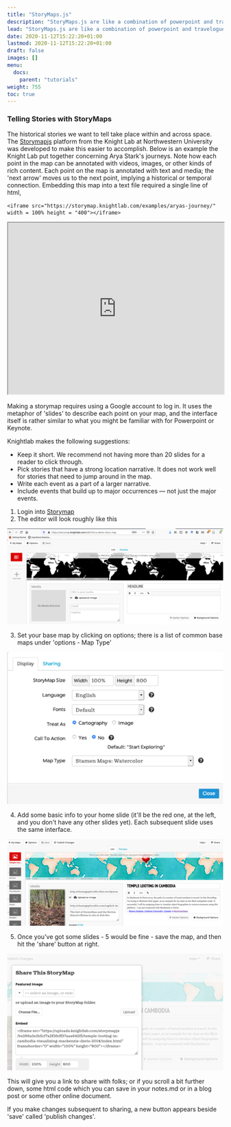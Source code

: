 ```yaml
---
title: "StoryMaps.js"
description: "StoryMaps.js are like a combination of powerpoint and travelogue. Not to be confused with ARCGis Storymaps. "
lead: "StoryMaps.js are like a combination of powerpoint and travelogue. Not to be confused with ARCGis Storymaps."
date: 2020-11-12T15:22:20+01:00
lastmod: 2020-11-12T15:22:20+01:00
draft: false
images: []
menu:
  docs:
    parent: "tutorials"
weight: 755
toc: true
---
```


### Telling Stories with StoryMaps

The historical stories we want to tell take place within and across space. The [Storymapjs](https://storymap.knightlab.com/) platform from the Knight Lab at Northwestern University was developed to make this easier to accomplish. Below is an example the Knight Lab put together concerning Arya Stark's journeys. Note how each point in the map can be annotated with videos, images, or other kinds of rich content. Each point on the map is annotated with text and media; the 'next arrow' moves us to the next point, implying a historical or temporal connection. Embedding this map into a text file required a single line of html,

```
<iframe src="https://storymap.knightlab.com/examples/aryas-journey/" width = 100% height = "400"></iframe>
```

<iframe src="https://storymap.knightlab.com/examples/aryas-journey/" width = 100% height = "400"></iframe>

Making a storymap requires using a Google account to log in. It uses the metaphor of 'slides' to describe each point on your map, and the interface itself is rather similar to what you might be familiar with for Powerpoint or Keynote.

Knightlab makes the following suggestions:

+ Keep it short. We recommend not having more than 20 slides for a reader to click through.
+ Pick stories that have a strong location narrative. It does not work well for stories that need to jump around in the map.
+ Write each event as a part of a larger narrative.
+ Include events that build up to major occurrences — not just the major events.

1. Login into [Storymap](https://storymap.knightlab.com/select/)
2. The editor will look roughly like this

![new storymap](/images/storymap/newstorymap.png)

3. Set your base map by clicking on options; there is a list of common base maps under 'options - Map Type'

![map types](/images/storymap/storymap2.png)

4. Add some basic info to your home slide (it'll be the red one, at the left, and you don't have any other slides yet). Each subsequent slide uses the same interface.

![basic](/images/storymap/storymap1.png)

5. Once you've got some slides - 5 would be fine - save the map, and then hit the 'share' button at right.

![share](/images/storymap/storymap3.png)

This will give you a link to share with folks; or if you scroll a bit further down, some html code which you can save in your notes.md or in a blog post or some other online document.

If you make changes subsequent to sharing, a new button appears beside 'save' called 'publish changes'.
